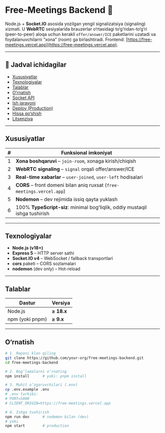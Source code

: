 # Free-Meetings Backend 🚀

Node.js + **Socket.IO** asosida yozilgan yengil signalizatsiya (signaling) xizmati. U **WebRTC** sesiyalarida brauzerlar o‘rtasidagi to‘g‘ridan-to‘g‘ri (peer-to-peer) aloqa uchun kerakli `offer/answer/ICE` paketlarini uzatadi va foydalanuvchilarni “xona” (room) ga birlashtiradi. Frontend: [https://free-meetings.vercel.app](https://free-meetings.vercel.app).

---

## 📒 Jadval ichidagilar
- [Xususiyatlar](#xususiyatlar)
- [Texnologiyalar](#texnologiyalar)
- [Talablar](#talablar)
- [O‘rnatish](#o‘rnatish)
- [Socket API](#socket-api)
- [Ish jarayoni](#ish-jarayoni)
- [Deploy (Production)](#deploy-production)
- [Hissa qo‘shish](#hissa-qo‘shish)
- [Litsenziya](#litsenziya)

---

## Xususiyatlar

| #   | Funksional imkoniyat                                      |
| --- | --------------------------------------------------------- |
| 1   | **Xona boshqaruvi** – `join-room`, xonaga kirish/chiqish  |
| 2   | **WebRTC signaling** – `signal` orqali offer/answer/ICE   |
| 3   | **Real-time xabarlar** – `user-joined`, `user-left` hodisalari |
| 4   | **CORS** – front domeni bilan aniq ruxsat (`free-meetings.vercel.app`) |
| 5   | **Nodemon** – dev rejimida issiq qayta yuklash            |
| 6   | 100% **TypeScript-siz**: minimal bog‘liqlik, oddiy mustaqil ishga tushirish |

---

## Texnologiyalar

- **Node.js (v18+)**
- **Express 5** – HTTP server sathi
- **Socket.IO v4** – WebSocket / fallback transportlari
- **cors** paketi – CORS sozlamalari
- **nodemon** (dev only) – Hot-reload

---

## Talablar

| Dastur        | Versiya            |
| ------------- | ------------------ |
| Node.js       | **≥ 18.x**         |
| npm (yoki pnpm)| **≥ 9.x**          |

---

## O‘rnatish

```bash
# 1. Reponi klon qiling
git clone https://github.com/your-org/free-meetings-backend.git
cd free-meetings-backend

# 2. Bog‘lamalarni o‘rnating
npm install      # yoki: pnpm install

# 3. Muhit o‘zgaruvchilari (.env)
cp .env.example .env
# .env tarkibi:
# PORT=5000
# CLIENT_ORIGIN=https://free-meetings.vercel.app

# 4. Ishga tushirish
npm run dev      # nodemon bilan (dev)
# yoki
npm start        # production
